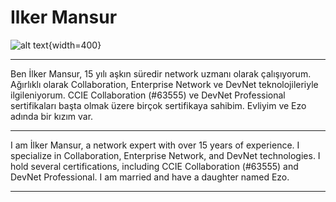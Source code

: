 # Ilker Mansur


![alt text](ezo_ben.png){width=400} 

---

Ben İlker Mansur, 15 yılı aşkın süredir network uzmanı olarak çalışıyorum. Ağırlıklı olarak Collaboration, Enterprise Network ve DevNet teknolojileriyle ilgileniyorum. CCIE Collaboration (#63555) ve DevNet Professional sertifikaları başta olmak üzere birçok sertifikaya sahibim. Evliyim ve Ezo adında bir kızım var.

---

I am İlker Mansur, a network expert with over 15 years of experience. I specialize in Collaboration, Enterprise Network, and DevNet technologies. I hold several certifications, including CCIE Collaboration (#63555) and DevNet Professional. I am married and have a daughter named Ezo.

---